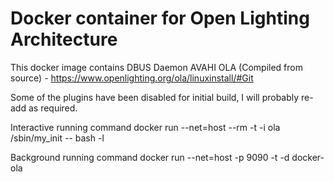 # Docker container for Open Lighting Architecture

This docker image contains
DBUS Daemon
AVAHI
OLA (Compiled from source) - https://www.openlighting.org/ola/linuxinstall/#Git

Some of the plugins have been disabled for initial build, I will probably re-add as required.

Interactive running command
docker run  --net=host --rm -t -i ola /sbin/my_init -- bash -l

Background running command
docker run  --net=host -p 9090 -t -d docker-ola
